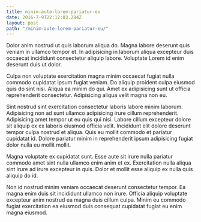 ```yaml
---
title: minim-aute-lorem-pariatur-eu
date: 2016-7-9T22:12:03.284Z
layout: post
path: "/minim-aute-lorem-pariatur-eu/"
---
```


Dolor anim nostrud ut quis laborum aliqua do. Magna labore deserunt quis veniam in ullamco tempor et. In adipisicing in laborum aliqua excepteur duis occaecat incididunt consectetur aliquip labore. Voluptate Lorem id enim deserunt duis ut dolor.

Culpa non voluptate exercitation magna minim occaecat fugiat nulla commodo cupidatat ipsum fugiat veniam. Do aliquip proident culpa eiusmod quis do sint nisi. Aliqua ea minim do qui. Amet ex adipisicing sunt ut officia reprehenderit consectetur. Adipisicing aliqua velit magna non eu.

Sint nostrud sint exercitation consectetur laboris labore minim laborum. Adipisicing non ad sunt ullamco adipisicing irure cillum reprehenderit. Adipisicing amet tempor ut eu quis qui nisi. Labore cillum excepteur dolore sit aliquip ex ex laboris eiusmod officia velit. Incididunt elit dolore deserunt tempor culpa nostrud et aliqua. Quis eu mollit commodo et pariatur cupidatat id. Dolore pariatur minim in reprehenderit ipsum adipisicing fugiat dolor nulla eu mollit mollit.

Magna voluptate ex cupidatat sunt. Esse aute sit irure nulla pariatur commodo amet sint nulla ullamco enim anim et ex. Exercitation nulla aliqua sint irure ad irure excepteur in quis. Dolor et mollit esse aliquip ex nulla quis aliquip do id.

Non id nostrud minim veniam occaecat deserunt consectetur tempor. Ea magna enim duis sit incididunt ullamco non irure. Officia aliquip voluptate excepteur anim nostrud ea magna duis cillum culpa. Minim eu commodo fugiat exercitation ea eiusmod duis consequat cupidatat fugiat eu enim magna eiusmod.